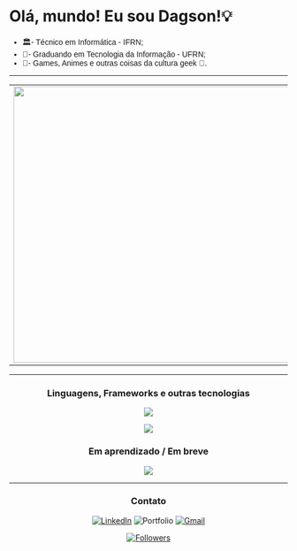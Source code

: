  # Olá, mundo! Eu sou Dagson!💡
<ul style="font-family: Arial, sans-serif">
    <li>🏛️- Técnico em Informática - IFRN;</li>
    <li>🤖- Graduando em Tecnologia da Informação - UFRN;</li>
    <li>🚀- Games, Animes e outras coisas da cultura geek 🖖.</li>
</ul>

<div align = "center">

---

  <table>
    <tr>
        <td><img width="500px" align="center" src="https://github-readme-stats.vercel.app/api?username=Dags0n&theme=dark" /></td>
        <td><img width="400px" align="center" src="https://github-readme-stats.vercel.app/api/top-langs/?username=Dags0n&hide=html&layout=compact&theme=dark" /></td>
    </tr>   
  </table>

---

### Linguagens, Frameworks e outras tecnologias
<p>
  <a href="https://skillicons.dev">
    <img src="https://skillicons.dev/icons?i=html,css,js,php,mysql" />
  </a>
</p>

<p>
  <a href="https://skillicons.dev">
    <img src="https://skillicons.dev/icons?i=git,c,bootstrap,py,haskell" />
  </a>
</p>


### Em aprendizado / Em breve
<p>
  <a href="https://skillicons.dev">
    <img src="https://skillicons.dev/icons?i=laravel,ts,angular,java,spring,react" />
  </a>
</p>

---

### Contato

[![LinkedIn](https://img.shields.io/badge/LinkedIn-0077B5?style=for-the-badge&logo=linkedin&logoColor=white)](https://www.linkedin.com/in/dagson1?lipi=urn%3Ali%3Apage%3Ad_flagship3_profile_view_base_contact_details%3Bo1UUuXU0R%2BiFslf43DrDtA%3D%3D)
![Portfolio](https://img.shields.io/badge/Portfolio-%23000000.svg?style=for-the-badge&logo=firefox&logoColor=#FF7139)
[![Gmail](https://img.shields.io/badge/Gmail-D14836?style=for-the-badge&logo=gmail&logoColor=white)](mailto:dagson.g.01@gmail.com)

[![Followers](https://img.shields.io/github/followers/Dags0n?style=social)]()

</div>
